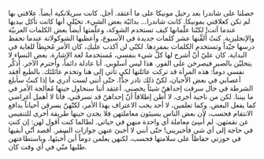 حصلنا على شاندرا بعد رحيل مونيكا على ما أعتقد. أجل. كانت سريلانكية أيضاً. علاقتي بها لم تكن كعلاقتي بمونيكا. كانت شاندرا... بدائيّة بعض الشيء. تخيّلي أنها كانت تأكل بيديها عندما أتت! لكنّنا علّمانها كيف تستخدم الشوكة، وعلّمتها أيضاً بعض الكلمات العربيّة والإنجليزية. كنتُ أُلقِّنها عشر كلمات جديدة في الأسبوع، وأعطيها الشوكولاتة عندما تحفظ درسها جيّداً وتستخدم الكلمات بمفردها. لكنّي لن أكذب عليكِ، كان الأمر مُحبِطاً للغاية في البداية. كان عليّ أنّ أشرح لها كلّ شيء بنفسي، مُستخدمةً لغة الإشارة. بعض النساء لا يتحليّن بالصبر فيصرخن على الفور. هذا ليس أسلوبي. أنا عادلة دائماً، وأحترم الآخر. أُذكِّر نفسي دوماً: هذه المرأة قد تركت عائلتها لكي تأتي إلى هنا وتخدم عائلتَك. بالطبع أفقد أعصابي في بعض الأحيان، لكنّ ذلك نادر جدًّا. حتّى أنني لست أدري ما إذا كنتُ سأبلغ الشرطة في حال سرقت إحداهنّ شيئاً يخصني. أعتقد أننا سنحاول حينها مُعالجة الأمر في ما بيننا. لكن من ناحية أخرى، لا أظن إطلاقاً أنّ إحداهنّ قد تسرقني، فأنا لا أهمل أغراضي كما يفعل البعض. وكما تعلمين، لا أحد يحب الاعتراف بهذا الأمر، لكنّهنّ يسرقن أحياناً بدافع الانتقام فحسب، لأن بعض الناس يسيئون معاملتهن فلا يجدن حينها طريقة أخرى للتنفيس عن نقمتهن. لم أُسِئ معاملة أي واحدة منهن في حياتي. لطالما كنت أقول لهن: إن كنتِ في حاجة إلى أي شي فأخبريني! حتّى أنني لا أُخبئ عنهن جوازات السفر. أقصد أنّي أبقيها في حوزتي حفاظاً على سلامتها فحسب، لكنهن يعلمن دوماً أين أُخبئها، وباستطاعتهن طلبها منّي في أي وقت كان.

